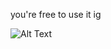 you're free to use it ig


![Alt Text]([https://raw.githubusercontent.com/username/repo/branch/path-to-gif.gif](https://github.com/manelooo420/Password-Generator/blob/ac9d6301e9268caa24ff38cce745540da6256267/da%20gif.gif))
